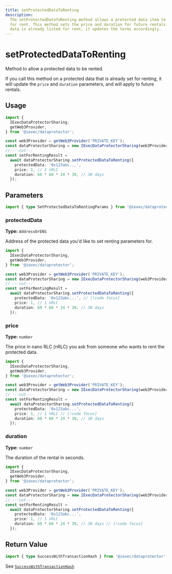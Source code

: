 ```yaml
---
title: setProtectedDataToRenting
description:
  The setProtectedDataToRenting method allows a protected data item to be listed
  for rent. This method sets the price and duration for future rentals. If the
  data is already listed for rent, it updates the terms accordingly.
---
```


# setProtectedDataToRenting

Method to allow a protected data to be rented.

If you call this method on a protected data that is already set for renting, it
will update the `price` and `duration` parameters, and will apply to future
rentals.

## Usage

```ts twoslash
import {
  IExecDataProtectorSharing,
  getWeb3Provider,
} from '@iexec/dataprotector';

const web3Provider = getWeb3Provider('PRIVATE_KEY');
const dataProtectorSharing = new IExecDataProtectorSharing(web3Provider);
// ---cut---
const setForRentingResult =
  await dataProtectorSharing.setProtectedDataToRenting({
    protectedData: '0x123abc...',
    price: 1, // 1 nRLC
    duration: 60 * 60 * 24 * 30, // 30 days
  });
```

## Parameters

```ts twoslash
import { type SetProtectedDataToRentingParams } from '@iexec/dataprotector';
```

### protectedData <RequiredBadge />

**Type:** `AddressOrENS`

Address of the protected data you'd like to set renting parameters for.

```ts twoslash
import {
  IExecDataProtectorSharing,
  getWeb3Provider,
} from '@iexec/dataprotector';

const web3Provider = getWeb3Provider('PRIVATE_KEY');
const dataProtectorSharing = new IExecDataProtectorSharing(web3Provider);
// ---cut---
const setForRentingResult =
  await dataProtectorSharing.setProtectedDataToRenting({
    protectedData: '0x123abc...', // [!code focus]
    price: 1, // 1 nRLC
    duration: 60 * 60 * 24 * 30, // 30 days
  });
```

### price <RequiredBadge />

**Type:** `number`

The price in nano RLC (nRLC) you ask from someone who wants to rent the
protected data.

```ts twoslash
import {
  IExecDataProtectorSharing,
  getWeb3Provider,
} from '@iexec/dataprotector';

const web3Provider = getWeb3Provider('PRIVATE_KEY');
const dataProtectorSharing = new IExecDataProtectorSharing(web3Provider);
// ---cut---
const setForRentingResult =
  await dataProtectorSharing.setProtectedDataToRenting({
    protectedData: '0x123abc...',
    price: 1, // 1 nRLC // [!code focus]
    duration: 60 * 60 * 24 * 30, // 30 days
  });
```

### duration <RequiredBadge />

**Type:** `number`

The duration of the rental in seconds.

```ts twoslash
import {
  IExecDataProtectorSharing,
  getWeb3Provider,
} from '@iexec/dataprotector';

const web3Provider = getWeb3Provider('PRIVATE_KEY');
const dataProtectorSharing = new IExecDataProtectorSharing(web3Provider);
// ---cut---
const setForRentingResult =
  await dataProtectorSharing.setProtectedDataToRenting({
    protectedData: '0x123abc...',
    price: 1, // 1 nRLC
    duration: 60 * 60 * 24 * 30, // 30 days // [!code focus]
  });
```

## Return Value

```ts twoslash
import { type SuccessWithTransactionHash } from '@iexec/dataprotector';
```

See [`SuccessWithTransactionHash`](../../types.md#successwithtransactionhash)
